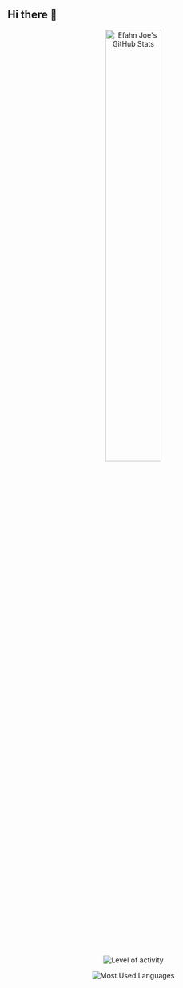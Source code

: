 ## Hi there 👋

<p align="center">
<img alt="Efahn Joe's GitHub Stats" width="47%" src="https://github-readme-stats.vercel.app/api?username=efahnjoe&include_all_commits=true&theme=radical&hide_border=false"/>
</p>

<p align="center">
<img alt="Level of activity" src="https://github-readme-streak-stats.herokuapp.com/?user=efahnjoe&theme=radical&hide_border=true"/>
</p>

<p align="center">
<img alt="Most Used Languages" src="https://github-readme-stats.vercel.app/api/top-langs?username=efahnjoe&locale=en&hide_title=false&layout=compact&card_width=500&langs_count=10&theme=dracula&hide_border=false"/>
</p>
